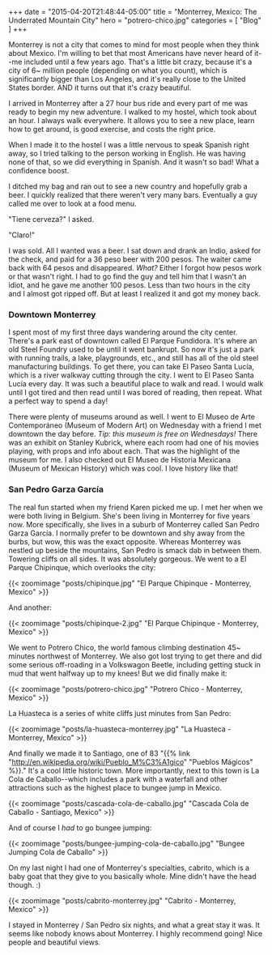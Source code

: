 +++
date = "2015-04-20T21:48:44-05:00"
title = "Monterrey, Mexico: The Underrated Mountain City"
hero = "potrero-chico.jpg"
categories = [ "Blog" ]
+++

Monterrey is not a city that comes to mind for most people when they think about Mexico. I'm willing to bet that most Americans have never heard of it--me included until a few years ago. That's a little bit crazy, because it's a city of 6~ million people (depending on what you count), which is significantly bigger than Los Angeles, and it's really close to the United States border. AND it turns out that it's crazy beautiful.

I arrived in Monterrey after a 27 hour bus ride and every part of me was ready to begin my new adventure. I walked to my hostel, which took about an hour. I always walk everywhere. It allows you to see a new place, learn how to get around, is good exercise, and costs the right price.

When I made it to the hostel I was a little nervous to speak Spanish right away, so I tried talking to the person working in English. He was having none of that, so we did everything in Spanish. And it wasn't so bad! What a confidence boost.

I ditched my bag and ran out to see a new country and hopefully grab a beer. I quickly realized that there weren't very many bars. Eventually a guy called me over to look at a food menu.

"Tiene cerveza?" I asked.

"Claro!"

I was sold. All I wanted was a beer. I sat down and drank an Indio, asked for the check, and paid for a 36 peso beer with 200 pesos. The waiter came back with 64 pesos and disappeared. *What?* Either I forgot how pesos work or that wasn't right. I had to go find the guy and tell him that I wasn't an idiot, and he gave me another 100 pesos. Less than two hours in the city and I almost got ripped off. But at least I realized it and got my money back.

### Downtown Monterrey

I spent most of my first three days wandering around the city center. There's a park east of downtown called El Parque Fundidora. It's where an old Steel Foundry used to be until it went bankrupt. So now it's just a park with running trails, a lake, playgrounds, etc., and still has all of the old steel manufacturing buildings. To get there, you can take El Paseo Santa Lucía, which is a river walkway cutting through the city. I went to El Paseo Santa Lucía every day. It was such a beautiful place to walk and read. I would walk until I got tired and then read until I was bored of reading, then repeat. What a perfect way to spend a day!

There were plenty of museums around as well. I went to El Museo de Arte Contemporáneo (Museum of Modern Art) on Wednesday with a friend I met downtown the day before. *Tip: this museum is free on Wednesdays!* There was an exhibit on Stanley Kubrick, where each room had one of his movies playing, with props and info about each. That was the highlight of the museum for me. I also checked out El Museo de Historia Mexicana (Museum of Mexican History) which was cool. I love history like that!

### San Pedro Garza García

The real fun started when my friend Karen picked me up. I met her when we were both living in Belgium. She's been living in Monterrey for five years now. More specifically, she lives in a suburb of Monterrey called San Pedro Garza García. I normally prefer to be downtown and shy away from the burbs, but wow, this was the exact opposite. Whereas Monterrey was nestled up beside the mountains, San Pedro is smack dab in between them. Towering cliffs on all sides. It was absolutely gorgeous. We went to a El Parque Chipinque, which overlooks the city:

{{< zoomimage "posts/chipinque.jpg" "El Parque Chipinque - Monterrey, Mexico" >}}

And another:

{{< zoomimage "posts/chipinque-2.jpg" "El Parque Chipinque - Monterrey, Mexico" >}}

We went to Potrero Chico, the world famous climbing destination 45~ minutes northwest of Monterrey. We also got lost trying to get there and did some serious off-roading in a Volkswagon Beetle, including getting stuck in mud that went halfway up to my knees! But we did finally make it:

{{< zoomimage "posts/potrero-chico.jpg" "Potrero Chico - Monterrey, Mexico" >}}

La Huasteca is a series of white cliffs just minutes from San Pedro:

{{< zoomimage "posts/la-huasteca-monterrey.jpg" "La Huasteca - Monterrey, Mexico" >}}

And finally we made it to Santiago, one of 83 "{{% link "http://en.wikipedia.org/wiki/Pueblo_M%C3%A1gico" "Pueblos Mágicos" %}}." It's a cool little historic town. More importantly, next to this town is La Cola de Caballo--which includes a park with a waterfall and other attractions such as the highest place to bungee jump in Mexico.

{{< zoomimage "posts/cascada-cola-de-caballo.jpg" "Cascada Cola de Caballo - Santiago, Mexico" >}}

And of course I *had* to go bungee jumping:

{{< zoomimage "posts/bungee-jumping-cola-de-caballo.jpg" "Bungee Jumping Cola de Caballo" >}}

On my last night I had one of Monterrey's specialties, cabrito, which is a baby goat that they give to you basically whole. Mine didn't have the head though. :)

{{< zoomimage "posts/cabrito-monterrey.jpg" "Cabrito - Monterrey, Mexico" >}}

I stayed in Monterrey / San Pedro six nights, and what a great stay it was. It seems like nobody knows about Monterrey. I highly recommend going! Nice people and beautiful views.
